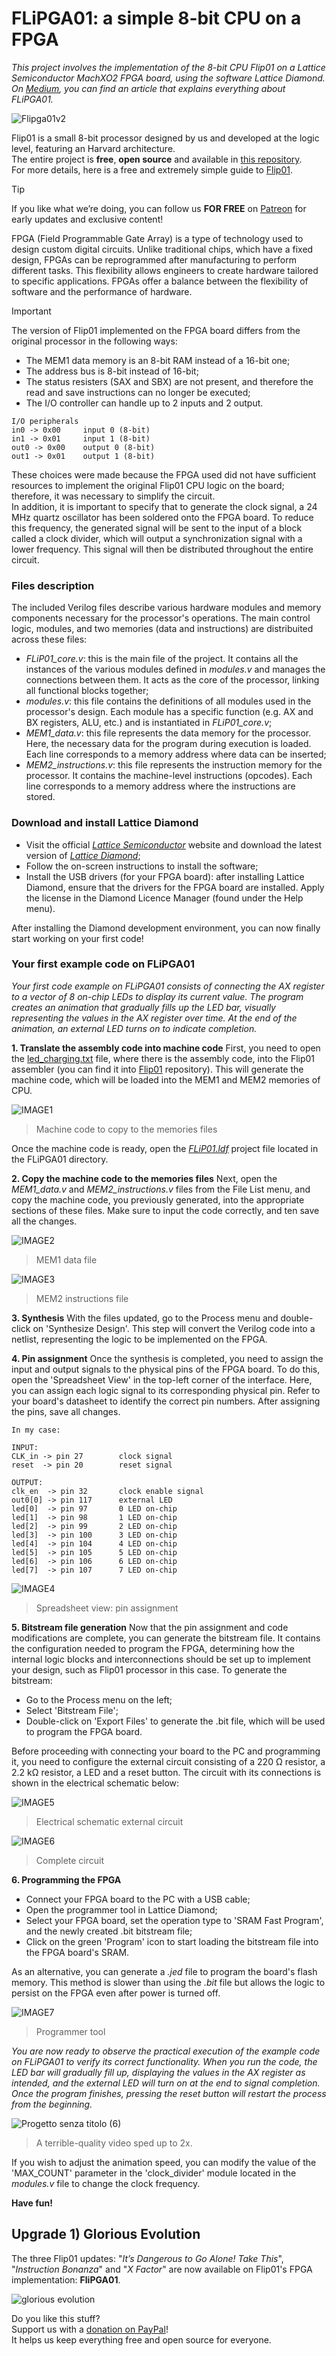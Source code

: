 # FLiPGA01: a simple 8-bit CPU on a FPGA

*This project involves the implementation of the 8-bit CPU Flip01 on a Lattice Semiconductor MachXO2 FPGA board, using the software Lattice Diamond.
On [Medium](https://medium.com/@crocilorenzo01/flipga01-a-simple-8-bit-cpu-on-a-fpga-db3e0fb82fe6), you can find an article that explains everything about FLiPGA01.*

![Flipga01v2](https://github.com/user-attachments/assets/0d2aec34-b826-4880-8a59-930834ec159b)

Flip01 is a small 8-bit processor designed by us and developed at the logic level, featuring an Harvard architecture. <br/> 
The entire project is **free**, **open source** and available in [this repository](https://github.com/pescetti-studio/Flip01-CPU). </br>
For more details, here is a free and extremely simple guide to [Flip01](https://medium.com/@biasolo.riccardo/flip01-a-simple-yet-versatile-8-bit-cpu-fc01c36d5922).

> [!TIP]
> If you like what we’re doing, you can follow us **FOR FREE** on [Patreon](https://www.patreon.com/c/PescettiStudio/posts) for early updates and exclusive content!

FPGA (Field Programmable Gate Array) is a type of technology used to design custom digital circuits. Unlike traditional chips, which have a fixed design, FPGAs can be reprogrammed after manufacturing to perform different tasks. This flexibility allows engineers to create hardware tailored to specific applications. FPGAs offer a balance between the flexibility of software and the performance of hardware.

> [!Important]
> The version of Flip01 implemented on the FPGA board differs from the original processor in the following ways:
> - The MEM1 data memory is an 8-bit RAM instead of a 16-bit one;
> - The address bus is 8-bit instead of 16-bit;
> - The status resisters (SAX and SBX) are not present, and therefore the read and save instructions can no longer be executed;
> - The I/O controller can handle up to 2 inputs and 2 output.
```
I/O peripherals
in0 -> 0x00		input 0 (8-bit)
in1 -> 0x01		input 1 (8-bit)
out0 -> 0x00	output 0 (8-bit)
out1 -> 0x01	output 1 (8-bit)
```
These choices were made because the FPGA used did not have sufficient resources to implement the original Flip01 CPU logic on the board; therefore, it was necessary to simplify the circuit. </br>
In addition, it is important to specify that to generate the clock signal, a 24 MHz quartz oscillator has been soldered onto the FPGA board. To reduce this frequency, the generated signal will be sent to the input of a block called a clock divider, which will output a synchronization signal with a lower frequency.
This signal will then be distributed throughout the entire circuit.

### Files description
The included Verilog files describe various hardware modules and memory components necessary for the processor's operations. The main control logic, modules, and two memories (data and instructions) are distribuited across these files:
- *FLiP01_core.v*: this is the main file of the project. It contains all the instances of the various modules defined in *modules.v* and manages the connections between them. It acts as the core of the processor, linking all functional blocks together;
- *modules.v*: this file contains the definitions of all modules used in the processor's design. Each module has a specific function (e.g. AX and BX registers, ALU, etc.) and is instantiated in *FLiP01_core.v*;
- *MEM1_data.v*: this file represents the data memory for the processor. Here, the necessary data for the program during execution is loaded. Each line corresponds to a memory address where data can be inserted;
- *MEM2_instructions.v*: this file represents the instruction memory for the processor. It contains the machine-level instructions (opcodes). Each line corresponds to a memory address where the instructions are stored.

### Download and install Lattice Diamond
- Visit the official [*Lattice Semiconductor*](https://www.latticesemi.com/?gad_source=1&gclid=Cj0KCQjwyL24BhCtARIsALo0fSBowV5IMt6s9p9OIYfY4seBhFlZ1W9I1tnUsf_0BkEmCV1MAlQxzqAaAjzhEALw_wcB) website and download the latest version of [*Lattice Diamond*](https://www.latticesemi.com/latticediamond);
- Follow the on-screen instructions to install the software;
- Install the USB drivers (for your FPGA board): after installing Lattice Diamond, ensure that the drivers for the FPGA board are installed. Apply the license in the Diamond Licence Manager (found under the Help menu).

After installing the Diamond development environment, you can now finally start working on your first code!

### Your first example code on FLiPGA01
*Your first code example on FLiPGA01 consists of connecting the AX register to a vector of 8 on-chip LEDs to display its current value. The program creates an animation that gradually fills up the LED bar, visually representing the values in the AX register over time. At the end of the animation, an external LED turns on to indicate completion.*

**1. Translate the assembly code into machine code**
First, you need to open the [led_charging.txt](https://github.com/pescetti-studio/FlipGA01/blob/main/FlipGA01/led_charging.txt) file, where there is the assembly code, into the Flip01 assembler (you can find it into [Flip01](https://github.com/pescetti-studio/Flip01-CPU) repository). This will generate the machine code, which will be loaded into the MEM1 and MEM2 memories of CPU.

![IMAGE1](https://github.com/user-attachments/assets/88b5ca6d-c356-484e-8c51-1335b8dd51ff)
> Machine code to copy to the memories files

Once the machine code is ready, open the [*FLiP01.ldf*](https://github.com/pescetti-studio/FlipGA01/blob/main/FlipGA01/FLiP01.ldf) project file located in the FLiPGA01 directory.

**2. Copy the machine code to the memories files**
Next, open the *MEM1_data.v* and *MEM2_instructions.v* files from the File List menu, and copy the machine code, you previously generated, into the appropriate sections of these files. Make sure to input the code correctly, and ten save all the changes.

![IMAGE2](https://github.com/user-attachments/assets/b3f968a5-592f-40df-9093-183b0e91d285)
> MEM1 data file

![IMAGE3](https://github.com/user-attachments/assets/3153f4b0-df08-42df-882e-25eea3fc2c47)
> MEM2 instructions file

**3. Synthesis**
With the files updated, go to the Process menu and double-click on 'Synthesize Design'. This step will convert the Verilog code into a netlist, representing the logic to be implemented on the FPGA.

**4. Pin assignment**
Once the synthesis is completed, you need to assign the input and output signals to the physical pins of the FPGA board. To do this, open the 'Spreadsheet View' in the top-left corner of the interface. Here, you can assign each logic signal to its corresponding physical pin. Refer to your board's datasheet to identify the correct pin numbers. After assigning the pins, save all changes.
```
In my case:

INPUT:
CLK_in -> pin 27		clock signal
reset  -> pin 20		reset signal

OUTPUT:
clk_en  -> pin 32		clock enable signal
out0[0] -> pin 117		external LED
led[0]  -> pin 97		0 LED on-chip
led[1]  -> pin 98		1 LED on-chip
led[2]  -> pin 99		2 LED on-chip
led[3]  -> pin 100		3 LED on-chip
led[4]  -> pin 104		4 LED on-chip
led[5]  -> pin 105		5 LED on-chip
led[6]  -> pin 106		6 LED on-chip
led[7]  -> pin 107		7 LED on-chip
```

![IMAGE4](https://github.com/user-attachments/assets/1c52ebbe-d80b-4d93-a6f3-7cdf318e1052)
> Spreadsheet view: pin assignment

**5. Bitstream file generation**
Now that the pin assignment and code modifications are complete, you can generate the bitstream file. It contains the configuration needed to program the FPGA, determining how the internal logic blocks and interconnections should be set up to implement your design, such as Flip01 processor in this case.
To generate the bitstream:
- Go to the Process menu on the left;
- Select 'Bitstream File';
- Double-click on 'Export Files' to generate the .bit file, which will be used to program the FPGA board.

Before proceeding with connecting your board to the PC and programming it, you need to configure the external circuit consisting of a 220 Ω resistor, a 2.2 kΩ resistor, a LED and a reset button.
The circuit with its connections is shown in the electrical schematic below:

![IMAGE5](https://github.com/user-attachments/assets/fffcdaa6-d989-4214-bc06-93094fc821d9)
>  Electrical schematic external circuit

![IMAGE6](https://github.com/user-attachments/assets/8ff3b1bd-045f-4528-80d0-73236b06ba02)
>  Complete circuit

**6. Programming the FPGA**
- Connect your FPGA board to the PC with a USB cable;
- Open the programmer tool in Lattice Diamond;
- Select your FPGA board, set the operation type to 'SRAM Fast Program', and the newly created .bit bitstream file;
- Click on the green 'Program' icon to start loading the bitstream file into the FPGA board's SRAM.

As an alternative, you can generate a _.jed_ file to program the board's flash memory. This method is slower than using the _.bit_ file but allows the logic to persist on the FPGA even after power is turned off.

![IMAGE7](https://github.com/user-attachments/assets/5ef5b2af-53fc-4316-8caa-3e0f78be92f6)
> Programmer tool

*You are now ready to observe the practical execution of the example code on FLiPGA01 to verify its correct functionality. When you run the code, the LED bar will gradually fill up, displaying the values in the AX register as intended, and the external LED will turn on at the end to signal completion.*
*Once the program finishes, pressing the reset button will restart the process from the beginning.*

![Progetto senza titolo (6)](https://github.com/user-attachments/assets/b2d16410-3aca-4e89-8fdf-6d0dec3cb7d6)
> A terrible-quality video sped up to 2x.

If you wish to adjust the animation speed, you can modify the value of the 'MAX_COUNT' parameter in the 'clock_divider' module located in the *modules.v* file to change the clock frequency.

**Have fun!**

## Upgrade 1) Glorious Evolution
The three Flip01 updates: "_It’s Dangerous to Go Alone! Take This_", "_Instruction Bonanza_" and "_X Factor_" are now available on Flip01's FPGA implementation: **FliPGA01**.

![glorious evolution](https://github.com/user-attachments/assets/6c70be91-aeeb-42a0-9085-5b757b866a16)


Do you like this stuff? </br>
Support us with a [donation on PayPal](https://paypal.me/PescettiStudio?country.x=IT&locale.x=it_IT)! </br>
It helps us keep everything free and open source for everyone. </br>
